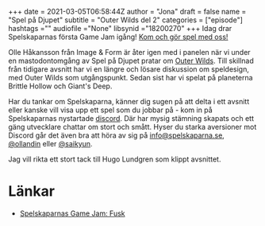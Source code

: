 +++ 
date = 2021-03-05T06:58:44Z
author = "Jona"
draft = false
name = "Spel på Djupet"
subtitle = "Outer Wilds del 2"
categories = ["episode"]
hashtags =""
audiofile ="None"
libsynid ="18200270"
+++
Idag drar Spelskaparnas första Game Jam igång! [Kom och gör spel med oss!](https://itch.io/jam/fusk)

Olle Håkansson från Image & Form är åter igen med i panelen när vi under en mastodontomgång av Spel på Djupet pratar om [Outer Wilds](https://store.steampowered.com/app/753640/Outer_Wilds/). Till skillnad från tidigare avsnitt har vi en längre och lösare diskussion om speldesign, med Outer Wilds som utgångspunkt. Sedan sist har vi spelat på planeterna Brittle Hollow och Giant's Deep.

Har du tankar om Spelskaparna, känner dig sugen på att delta i ett avsnitt eller kanske vill visa upp ett spel som du jobbar på - kom in på Spelskaparnas nystartade [discord](https://discord.gg/hBHEXss). Där har mysig stämning skapats och ett gäng utvecklare chattar om stort och smått. Hyser du starka aversioner mot Discord går det även bra att höra av sig på info@spelskaparna.se, [@ollandin](https://twitter.com/ollelandin) eller [@saikyun](https://twitter.com/Saikyun).

Jag vill rikta ett stort tack till Hugo Lundgren som klippt avsnittet.

# Länkar
* [Spelskaparnas Game Jam: Fusk](https://itch.io/jam/fusk) 